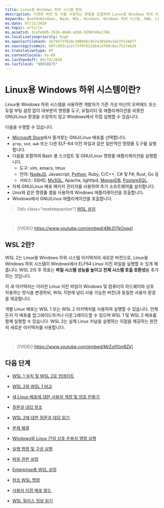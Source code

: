 ```yaml
---
title: Linux용 Windows 하위 시스템 정보
description: 다양한 버전 및 이를 사용하는 방법을 포함하여 Linux용 Windows 하위 시스템에 대해 알아봅니다.
keywords: BashOnWindows, Bash, WSL, Windows, Windows 하위 시스템, GNU, Linux
ms.date: 07/21/2020
ms.topic: article
ms.assetid: 3cefe0db-7616-4848-a2b6-9296746a178b
ms.localizationpriority: high
ms.openlocfilehash: 2b79473f620c39084bc9b7a385d4e16e3fe34d77
ms.sourcegitcommit: 69fc9d3ca22cf3f07622db4cdf80c8ec751fe620
ms.translationtype: HT
ms.contentlocale: ko-KR
ms.lasthandoff: 09/19/2020
ms.locfileid: "90818675"
---
```

# <a name="what-is-the-windows-subsystem-for-linux"></a>Linux용 Windows 하위 시스템이란?

Linux용 Windows 하위 시스템을 사용하면 개발자가 기존 가상 머신의 오버헤드 또는 듀얼 부팅 설정 없이 대부분의 명령줄 도구, 유틸리티 및 애플리케이션을 비롯한 GNU/Linux 환경을 수정하지 않고 Windows에서 직접 실행할 수 있습니다.

다음을 수행할 수 있습니다.

* [Microsoft Store](https://aka.ms/wslstore)에서 즐겨찾는 GNU/Linux 배포를 선택합니다.
* `grep`, `sed`, `awk` 또는 다른 ELF-64 이진 파일과 같은 일반적인 명령줄 도구를 실행합니다.
* 다음을 포함하여 Bash 셸 스크립트 및 GNU/Linux 명령줄 애플리케이션을 실행합니다.  
    * 도구: vim, emacs, tmux
    * 언어: [NodeJS](https://docs.microsoft.com/windows/nodejs/setup-on-wsl2), Javascript, [Python](https://docs.microsoft.com/windows/python/web-frameworks), Ruby, C/C++, C# 및 F#, Rust, Go 등
    * 서비스: SSHD, [MySQL](./tutorials/wsl-database.md), Apache, lighttpd, [MongoDB](./tutorials/wsl-database.md), [PostgreSQL](./tutorials/wsl-database.md).
* 자체 GNU/Linux 배포 패키지 관리자를 사용하여 추가 소프트웨어를 설치합니다.
* Unix와 같은 명령줄 셸을 사용하여 Windows 애플리케이션을 호출합니다.
* Windows에서 GNU/Linux 애플리케이션을 호출합니다.

> [!div class="nextstepaction"]
> [WSL 설치](install-win10.md)

<br>

> [!VIDEO https://www.youtube.com/embed/48k317kOxqg]

## <a name="what-is-wsl-2"></a>WSL 2란?

WSL 2는 Linux용 Windows 하위 시스템 아키텍처의 새로운 버전으로, Linux용 Windows 하위 시스템이 Windows에서 ELF64 Linux 이진 파일을 실행할 수 있게 해줍니다. WSL 2의 주 목표는 **파일 시스템 성능을 높이고** **전체 시스템 호출 호환성**을 추가하는 것입니다.

이 새 아키텍처는 이러한 Linux 이진 파일이 Windows 및 컴퓨터의 하드웨어와 상호 작용하는 방식을 변경하되, WSL 1(현재 널리 사용 가능한 버전)과 동일한 사용자 환경을 제공합니다.

개별 Linux 배포는 WSL 1 또는 WSL 2 아키텍처를 사용하여 실행할 수 있습니다. 언제든지 각 배포를 업그레이드하거나 다운그레이드할 수 있으며 WSL 1 및 WSL 2 배포를 함께 실행할 수 있습니다. WSL 2는 실제 Linux 커널을 실행하는 이점을 제공하는 완전히 새로운 아키텍처를 사용합니다.

<br>

> [!VIDEO https://www.youtube.com/embed/MrZolfGm8Zk]

## <a name="next-steps"></a>다음 단계

* [WSL 1 설치 및 WSL 2로 업데이트](./install-win10.md)

* [WSL 2와 WSL 1 비교](./compare-versions.md)

* [새 Linux 배포에 대한 사용자 계정 및 암호 만들기](./user-support.md)

* [질문과 대답 참조](./faq.md)

* [WSL 2에 대한 질문과 대답 읽기](./wsl2-faq.md)

* [문제 해결](./troubleshooting.md)

* [Windows와 Linux 간의 상호 운용성 명령 실행](./interop.md)

* [실행 명령 및 구성 실행](./wsl-config.md)

* [파일 권한 설정](./file-permissions.md)

* [Enterprise용 WSL 설정](./enterprise.md)

* [참조 WSL 명령](./reference.md)

* [사용자 지정 배포 빌드](./build-custom-distro.md)

* [WSL 릴리스 정보 읽기](./release-notes.md)
